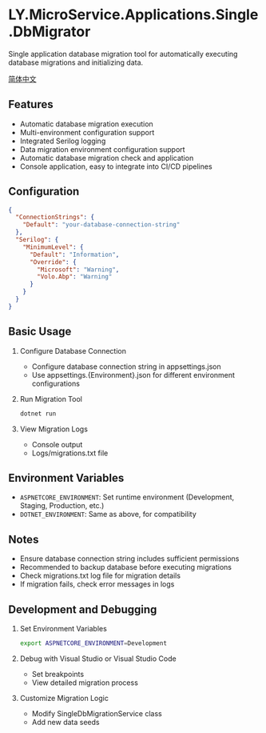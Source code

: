 # LY.MicroService.Applications.Single.DbMigrator

Single application database migration tool for automatically executing database migrations and initializing data.

[简体中文](./README.md)

## Features

* Automatic database migration execution
* Multi-environment configuration support
* Integrated Serilog logging
* Data migration environment configuration support
* Automatic database migration check and application
* Console application, easy to integrate into CI/CD pipelines

## Configuration

```json
{
  "ConnectionStrings": {
    "Default": "your-database-connection-string"
  },
  "Serilog": {
    "MinimumLevel": {
      "Default": "Information",
      "Override": {
        "Microsoft": "Warning",
        "Volo.Abp": "Warning"
      }
    }
  }
}
```

## Basic Usage

1. Configure Database Connection
   * Configure database connection string in appsettings.json
   * Use appsettings.{Environment}.json for different environment configurations

2. Run Migration Tool
   ```bash
   dotnet run
   ```

3. View Migration Logs
   * Console output
   * Logs/migrations.txt file

## Environment Variables

* `ASPNETCORE_ENVIRONMENT`: Set runtime environment (Development, Staging, Production, etc.)
* `DOTNET_ENVIRONMENT`: Same as above, for compatibility

## Notes

* Ensure database connection string includes sufficient permissions
* Recommended to backup database before executing migrations
* Check migrations.txt log file for migration details
* If migration fails, check error messages in logs

## Development and Debugging

1. Set Environment Variables
   ```bash
   export ASPNETCORE_ENVIRONMENT=Development
   ```

2. Debug with Visual Studio or Visual Studio Code
   * Set breakpoints
   * View detailed migration process

3. Customize Migration Logic
   * Modify SingleDbMigrationService class
   * Add new data seeds
